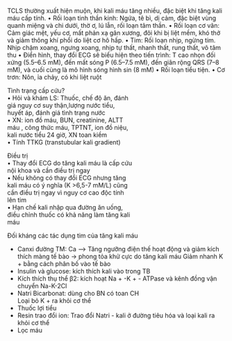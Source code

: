 TCLS thường xuất hiện muộn, khi kali máu tăng nhiều, đặc
biệt khi tăng kali máu cấp tính.
• Rối loạn tinh thần kinh: Ngứa, tê bì, dị cảm, đặc biệt vùng
quanh miệng và chi dưới, thờ ơ, lú lẫn, rối loạn tâm thần.
• Rối loạn cơ vân: Cảm giác mệt, yếu cơ, mất phản xạ gân
xương, đôi khi bị liệt mềm, khó thở và giảm thông khí phổi do
liệt cơ hô hấp.
• Tim: Rối loạn nhịp, ngừng tim. Nhịp chậm xoang, ngưng
xoang, nhịp tự thất, nhanh thất, rung thất, vô tâm thu
• Điển hình, thay đổi ECG sẽ biểu hiện theo tiến trình: T cao
nhọn đối xứng (5.5–6.5 mM), đến mất sóng P (6.5–7.5 mM),
đến giãn rộng QRS (7–8 mM), và cuối cùng là mô hình sóng
hình sin (8 mM)
• Rối loạn tiểu tiện.
• Cơ trơn: Nôn, ỉa chảy, có khi liệt ruột

Tình trạng cấp cứu?  
• Hỏi và khám LS: Thuốc, chế độ ăn, đánh  
giá nguy cơ suy thận,lượng nước tiểu,  
huyết áp, đánh giá tình trạng nước  
• XN: ion đồ máu, BUN, creatinine, ALTT  
máu , công thức máu, TPTNT, ion đồ niệu,  
kali nước tiểu 24 giờ, XN toan kiềm  
• Tính TTKG (transtubular kali gradient)

Điều trị  
• Thay đổi ECG do tăng kali máu là cấp cứu  
nội khoa và cần điều trị ngay  
• Nếu không có thay đổi ECG nhưng tăng  
kali máu có ý nghĩa (K >6,5-7 mM/L) cũng  
cần điều trị ngay vì nguy cơ cao độc tính  
lên tim  
• Hạn chế kali nhập qua đường ăn uống,  
điều chỉnh thuốc có khả năng làm tăng kali  
máu


Đối kháng các tác dụng tim của tăng kali máu  
- Canxi đường TM: Ca --> Tăng ngưỡng điện thế hoạt động và giảm kích thích màng tế bào -> phong tỏa khử cực do tăng kali máu
Giảm nhanh K + bằng cách phân bố vào tế bào  
- Insulin và glucose: kích thích kali vào trong TB 
- Kích thích thụ thể β2: kích hoạt Na + -K + - ATPase và kênh đồng vận chuyển Na-K-2Cl  
- Natri Bicarbonat: dùng cho BN có toan CH  
Loại bỏ K + ra khỏi cơ thể 
- Thuốc lợi tiểu  
- Resin trao đổi ion: Trao đổi Natri - kali ở 	đường tiêu hóa và loại kali ra khỏi cơ thể  
- Lọc máu